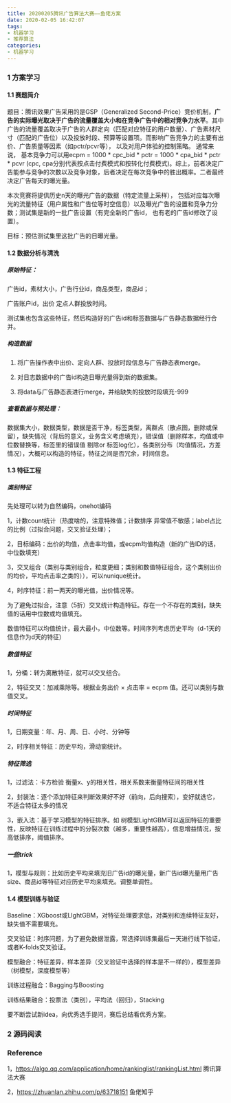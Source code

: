 ```yaml
---
title: 20200205腾讯广告算法大赛——鱼佬方案
date: 2020-02-05 16:42:07
tags:
- 机器学习
- 推荐算法
categories:
- 机器学习
---
```


### 1 方案学习

#### 1.1 赛题简介

题目：腾讯效果广告采用的是GSP（Generalized Second-Price）竞价机制，**广告的实际曝光取决于广告的流量覆盖大小和在竞争广告中的相对竞争力水平**。其中广告的流量覆盖取决于广告的人群定向（匹配对应特征的用户数量）、广告素材尺寸（匹配的广告位）以及投放时段、预算等设置项。而影响广告竞争力的主要有出价、广告质量等因素（如pctr/pcvr等）， 以及对用户体验的控制策略。 通常来说， 基本竞争力可以用ecpm = 1000 * cpc_bid * pctr = 1000 * cpa_bid * pctr * pcvr (cpc, cpa分别代表按点击付费模式和按转化付费模式)。综上，前者决定广告能参与竞争的次数以及竞争对象，后者决定在每次竞争中的胜出概率。二者最终决定广告每天的曝光量。

 本次竞赛将提供历史n天的曝光广告的数据（特定流量上采样）， 包括对应每次曝光的流量特征（用户属性和广告位等时空信息）以及曝光广告的设置和竞争力分数；测试集是新的一批广告设置（有完全新的广告id， 也有老的广告id修改了设置）。 

目标：预估测试集里这批广告的日曝光量。



#### 1.2 数据分析与清洗

##### 原始特征：

广告id，素材大小，广告行业id，商品类型，商品id；

广告账户id，出价 定点人群投放时间。

测试集也包含这些特征，然后构造好的广告id和标签数据与广告静态数据经行合并。



##### 构造数据

1. 将广告操作表中出价、定向人群、投放时段信息与广告静态表merge。

2. 对日志数据中的广告id构造日曝光量得到新的数据集。

3. 将data与广告静态表进行merge，并给缺失的投放时段填充-999



##### 查看数据与预处理：

数据集大小，数据类型，数据是否干净，标签类型，离群点（散点图，删除或保留），缺失情况（背后的意义，业务含义考虑填充），错误值（删除样本，均值或中位数替换等，标签里的错误值 剔除or 标签log化），各类别分布（均值情况，方差情况），大概可以构造的特征，特征之间是否冗余，时间信息。



#### 1.3 特征工程

##### 类别特征

先处理可以转为自然编码，onehot编码

1，计数count统计（热度啥的，注意特殊值；计数排序 异常值不敏感；label占比的比例（过拟合问题，交叉验证处理）；

2，目标编码：出价的均值，点击率均值，或ecpm均值构造（新的广告ID的话，中位数填充）

3，交叉组合（类别与类别组合，粒度更细；类别和数值特征组合，这个类别出价的均价，平均点击率之类的）），可以nunique统计。

4，时序特征：前一两天的曝光值，出价情况等。

为了避免过拟合，注意（5折）交叉统计构造特征。存在一个不存在的类别，缺失值的话用中位数或均值填充。

数值特征可以均值统计，最大最小，中位数等。时间序列考虑历史平均（d-1天的信息作为d天的特征）



##### 数值特征

1，分桶：转为离散特征，就可以交叉组合。

2，特征交叉：加减乘除等。根据业务出价 × 点击率 = ecpm 值。还可以类别与数值交叉。



##### 时间特征

1，日期变量：年、月、周、日、小时、分钟等

2，时序相关特征：历史平均，滑动窗统计。



##### 特征筛选

1，过滤法：卡方检验 衡量x、y的相关性，相关系数来衡量特征间的相关性

2，封装法：逐个添加特征来判断效果好不好（前向，后向搜索），变好就选它，不适合特征太多的情况

3，嵌入法：基于学习模型的特征排序。如 树模型LightGBM可以返回特征的重要性，反映特征在训练过程中的分裂次数（越多，重要性越高），信息增益情况，按高低排序，阈值排序。



##### 一些trick

1，模型与规则：比如历史平均来填充旧广告id的曝光量，新广告id曝光量用广告size、商品id等特征对应历史平均来填充。调整单调性。



#### 1.4 模型训练与验证

Baseline：XGboost或LIghtGBM，对特征处理要求低，对类别和连续特征友好，缺失值不需要填充。

交叉验证：时序问题，为了避免数据泄露，常选择训练集最后一天进行线下验证，或者K-folds交叉验证。

模型融合：特征差异，样本差异（交叉验证中选择的样本是不一样的），模型差异（树模型，深度模型等）

训练过程融合：Bagging与Boosting

训练结果融合：投票法（类别），平均法（回归），Stacking

要不断尝试新idea，向优秀选手提问，赛后总结看优秀方案。



### 2 源码阅读



### Reference

1，https://algo.qq.com/application/home/rankinglist/rankingList.html 腾讯算法大赛

2，https://zhuanlan.zhihu.com/p/63718151 鱼佬知乎



